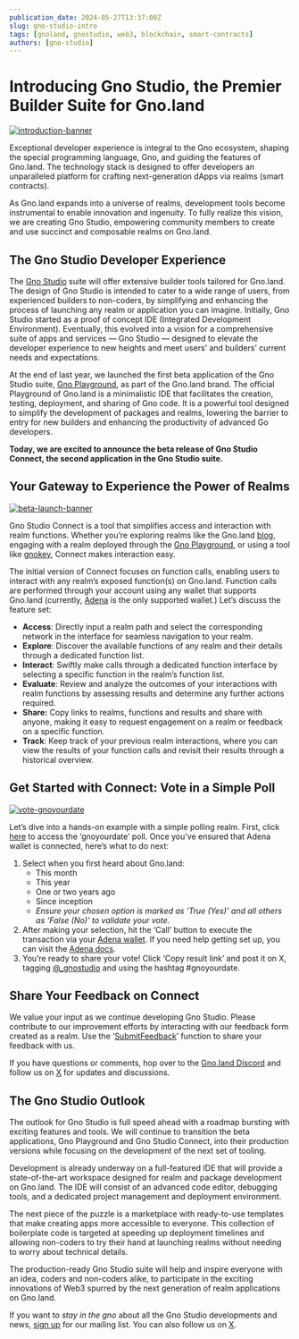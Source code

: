 ```yaml
---
publication_date: 2024-05-27T13:37:00Z
slug: gno-studio-intro
tags: [gnoland, gnostudio, web3, blockchain, smart-contracts]
authors: [gno-studio]
---
```


# Introducing Gno Studio, the Premier Builder Suite for Gno.land

[![introduction-banner](https://gnolang.github.io/blog/gno-studio-intro/src/thumbs/introducing-gnostudio.png)](https://gnolang.github.io/blog/gno-studio-intro/src/introducing-gnostudio.png)

Exceptional developer experience is integral to the Gno ecosystem, shaping the 
special programming language, Gno, and guiding the features of Gno.land. The
technology stack is designed to offer developers an unparalleled platform for 
crafting next-generation dApps via realms (smart contracts).

As Gno.land expands into a universe of realms, development tools become 
instrumental to enable innovation and ingenuity. To fully realize this vision,
we are creating Gno Studio, empowering community members to create and use 
succinct and composable realms on Gno.land.

## The Gno Studio Developer Experience

The [Gno Studio](https://gno.studio/) suite will offer extensive builder tools tailored 
for Gno.land. The design of Gno Studio is intended to cater to a wide range of 
users, from experienced builders to non-coders, by simplifying and enhancing the 
process of launching any realm or application you can imagine. Initially, Gno 
Studio started as a proof of concept IDE (Integrated Development Environment). 
Eventually, this evolved into a vision for a comprehensive suite of apps and 
services — Gno Studio — designed to elevate the developer experience to new 
heights and meet users’ and builders’ current needs and expectations.

At the end of last year, we launched the first beta application of the Gno 
Studio suite, [Gno Playground](https://play.gno.land/), as part of the Gno.land brand. The 
official Playground of Gno.land is a minimalistic IDE that facilitates the 
creation, testing, deployment, and sharing of Gno code. It is a powerful tool 
designed to simplify the development of packages and realms, lowering the barrier
to entry for new builders and enhancing the productivity of advanced Go developers.

**Today, we are excited to announce the beta release of Gno Studio Connect, the 
second application in the Gno Studio suite.**

## Your Gateway to Experience the Power of Realms

[![beta-launch-banner](https://gnolang.github.io/blog/gno-studio-intro/src/thumbs/beta-launch.png)](https://gnolang.github.io/blog/gno-studio-intro/src/beta-launch.png)

Gno Studio Connect is a tool that simplifies access and interaction with realm 
functions. Whether you’re exploring realms like the Gno.land [blog](https://gno.land/r/gnoland/blog), 
engaging with a realm deployed through the [Gno Playground](https://play.gno.land/), or using a 
tool like [gnokey](https://docs.gno.land/gno-tooling/cli/gno-tooling-gnokey/), Connect makes interaction easy.

The initial version of Connect focuses on function calls, enabling users to 
interact with any realm’s exposed function(s) on Gno.land. Function calls are 
performed through your account using any wallet that supports Gno.land 
(currently, [Adena](https://www.adena.app/) is the only supported wallet.) Let’s discuss the
feature set:

- **Access**: Directly input a realm path and select the corresponding network 
in the interface for seamless navigation to your realm.
- **Explore**: Discover the available functions of any realm and their details 
through a dedicated function list.
- **Interact**: Swiftly make calls through a dedicated function interface by 
selecting a specific function in the realm’s function list.
- **Evaluate**: Review and analyze the outcomes of your interactions with realm
functions by assessing results and determine any further actions required.
- **Share:** Copy links to realms, functions and results and share with 
anyone, making it easy to request engagement on a realm or feedback on a specific function.
- **Track**: Keep track of your previous realm interactions, where you can view 
the results of your function calls and revisit their results through a historical overview.

## Get Started with Connect: Vote in a Simple Poll

[![vote-gnoyourdate](https://gnolang.github.io/blog/gno-studio-intro/src/thumbs/vote-gnoyourdate.png)](https://gnolang.github.io/blog/gno-studio-intro/src/vote-gnoyourdate.png)

Let’s dive into a hands-on example with a simple polling realm. First, click 
[here](https://gno.studio/connect/view/gno.land/r/gnostudio/gnoyourdate?network=test3#Vote) to access the ‘gnoyourdate’ poll. Once you’ve ensured that Adena 
wallet is connected, here’s what to do next:  

1. Select when you first heard about Gno.land:   
   - This month  
   - This year  
   - One or two years ago  
   - Since inception  
   - _Ensure your chosen option is marked as 'True (Yes)' and all others as 'False (No)' to validate your vote._  
2. After making your selection, hit the ‘Call’ button to execute the transaction
via your [Adena wallet](https://www.adena.app/). If you need help getting set up,
you can visit the [Adena docs](https://docs.adena.app/user-guide/sign-in).  
3. You’re ready to share your vote! Click ‘Copy result link’ and post it on X,
tagging [@_gnostudio](https://twitter.com/_gnostudio) and using the hashtag #gnoyourdate.  

## Share Your Feedback on Connect

We value your input as we continue developing Gno Studio. Please contribute to
our improvement efforts by interacting with our feedback form created as a realm.
Use the ‘[SubmitFeedback](https://gno.studio/connect/view/gno.land/r/gnostudio/feedback_v1?network=test3&tab=functions#SubmitFeedback)’ function to share your feedback with us.

If you have questions or comments, hop over to the [Gno.land Discord](https://discord.gg/FpKNhW5GK6) and 
follow us on [X](https://twitter.com/_gnostudio) for updates and discussions.

## The Gno Studio Outlook

The outlook for Gno Studio is full speed ahead with a roadmap bursting with 
exciting features and tools. We will continue to transition the beta applications,
Gno Playground and Gno Studio Connect, into their production versions while 
focusing on the development of the next set of tooling.

Development is already underway on a full-featured IDE that will provide a 
state-of-the-art workspace designed for realm and package development on Gno.land.
The IDE will consist of an advanced code editor, debugging tools, and a dedicated 
project management and deployment environment.

The next piece of the puzzle is a marketplace with ready-to-use templates that 
make creating apps more accessible to everyone. This collection of boilerplate 
code is targeted at speeding up deployment timelines and allowing non-coders to 
try their hand at launching realms without needing to worry about technical 
details.

The production-ready Gno Studio suite will help and inspire everyone with an idea,
coders and non-coders alike, to participate in the exciting innovations of Web3 
spurred by the next generation of realm applications on Gno.land.

If you want to *stay in the gno* about all the Gno Studio developments and news,
[sign up](https://gno.studio/) for our mailing list. You can also follow us on [X](https://twitter.com/_gnostudio).
